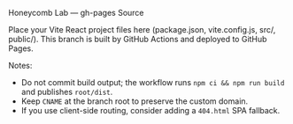 Honeycomb Lab — gh-pages Source

Place your Vite React project files here (package.json, vite.config.js, src/, public/).
This branch is built by GitHub Actions and deployed to GitHub Pages.

Notes:
- Do not commit build output; the workflow runs `npm ci && npm run build` and publishes `root/dist`.
- Keep `CNAME` at the branch root to preserve the custom domain.
- If you use client-side routing, consider adding a `404.html` SPA fallback.

